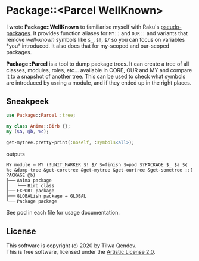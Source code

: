 # Package::\<Parcel WellKnown>

I wrote **Package::WellKnown** to familiarise myself with Raku's [pseudo-packages](https://docs.raku.org/language/packages). It provides function aliases for `MY::` and `OUR::` and variants that remove _well-known_ symbols like `$_`, `$!`, `$/` so you can focus on variables \*you\* introduced. It also does that for my-scoped and our-scoped packages. 

**Package::Parcel** is a tool to dump package trees. It can create a tree of all classes, modules, roles, etc… available in CORE, OUR and MY and compare it to a snapshot of another tree. This can be used to check what symbols are introduced by `use`ing a module, and if they ended up in the right places.

## Sneakpeek

```raku
use Package::Parcel :tree;

my class Anima::Birb {};
my ($a, @b, %c);
 
get-mytree.pretty-print(:noself, :symbols<all>);
```
outputs
```
MY module → MY (!UNIT_MARKER $! $/ $=finish $=pod $?PACKAGE $_ $a $¢ %c &dump-tree &get-coretree &get-mytree &get-ourtree &get-sometree ::?PACKAGE @b)
├──╴Anima package
│   └──╴Birb class
├──╴EXPORT package
├──╴GLOBALish package → GLOBAL
└──╴Package package
```

See pod in each file for usage documentation.

## License

This software is copyright (c) 2020 by Tilwa Qendov.\
This is free software, licensed under the [Artistic License 2.0](LICENSE).
